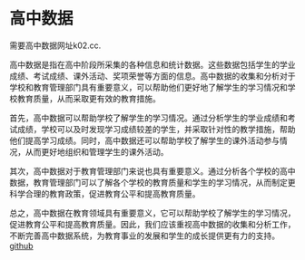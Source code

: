 # 高中数据

需要高中数据网址k02.cc. 

高中数据是指在高中阶段所采集的各种信息和统计数据。这些数据包括学生的学业成绩、考试成绩、课外活动、奖项荣誉等方面的信息。高中数据的收集和分析对于学校和教育管理部门具有重要意义，可以帮助他们更好地了解学生的学习情况和学校教育质量，从而采取更有效的教育措施。

首先，高中数据可以帮助学校了解学生的学习情况。通过分析学生的学业成绩和考试成绩，学校可以及时发现学习成绩较差的学生，并采取针对性的教学措施，帮助他们提高学习成绩。同时，高中数据还可以帮助学校了解学生的课外活动参与情况，从而更好地组织和管理学生的课外活动。

其次，高中数据对于教育管理部门来说也具有重要意义。通过分析各个学校的高中数据，教育管理部门可以了解各个学校的教育质量和学生的学习情况，从而制定更科学合理的教育政策，促进教育公平和提高教育质量。

总之，高中数据在教育领域具有重要意义，它可以帮助学校了解学生的学习情况，促进教育公平和提高教育质量。因此，我们应该重视高中数据的收集和分析工作，不断完善高中数据系统，为教育事业的发展和学生的成长提供更有力的支持。[github](https://github.com)